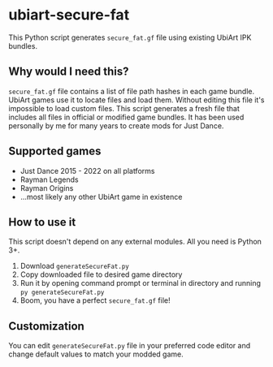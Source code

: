 # ubiart-secure-fat
This Python script generates `secure_fat.gf` file using existing UbiArt IPK bundles.

## Why would I need this?
`secure_fat.gf` file contains a list of file path hashes in each game bundle. UbiArt games use it to locate files and load them. Without editing this file it's impossible to load custom files. This script generates a fresh file that includes all files in official or modified game bundles. It has been used personally by me for many years to create mods for Just Dance.

## Supported games
- Just Dance 2015 - 2022 on all platforms
- Rayman Legends
- Rayman Origins
- ...most likely any other UbiArt game in existence

## How to use it
This script doesn't depend on any external modules. All you need is Python 3+.
1. Download `generateSecureFat.py`
2. Copy downloaded file to desired game directory
3. Run it by opening command prompt or terminal in directory and running `py generateSecureFat.py`
4. Boom, you have a perfect `secure_fat.gf` file!

## Customization
You can edit `generateSecureFat.py` file in your preferred code editor and change default values to match your modded game.
